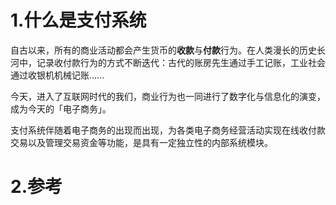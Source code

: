 # 1.什么是支付系统

自古以来，所有的商业活动都会产生货币的**收款**与**付款**行为。在人类漫长的历史长河中，记录收付款行为的方式不断迭代：古代的账房先生通过手工记账，工业社会通过收银机机械记账……

今天，进入了互联网时代的我们，商业行为也一同进行了数字化与信息化的演变，成为今天的「电子商务」。

支付系统伴随着电子商务的出现而出现，为各类电子商务经营活动实现在线收付款交易以及管理交易资金等功能，是具有一定独立性的内部系统模块。

# 2.参考



